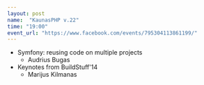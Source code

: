```yaml
---
layout: post
name:  "KaunasPHP v.22"
time: "19:00"
event_url: "https://www.facebook.com/events/795304113861199/"
---
```

<ul>
  <li>Symfony: reusing code on multiple projects
    <ul><li>
      Audrius Bugas
    </li></ul>
  </li>
  <li>Keynotes from BuildStuff'14
    <ul><li>
      Marijus Kilmanas
    </li></ul>
  </li>
</ul>
